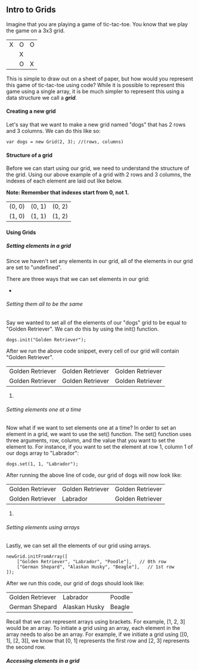 ## Intro to Grids

Imagine that you are playing a game of tic-tac-toe. You know that we play the game on a 3x3 grid. 
<table>
  <tr>
    <td> X </td>
    <td> O </td>
    <td> O </td>
  </tr>
  <tr>
    <td>  </td>
    <td> X </td> 
    <td>  </td>
  </tr>
  <tr>
    <td>   </td>
    <td> O </td> 
    <td> X </td>
  </tr>
</table>

This is simple to draw out on a sheet of paper, but how would you represent this game of tic-tac-toe using code? While it is possible to represent this game using a single array, it is be much simpler to represent this using a data structure we call a ***grid***.

#### Creating a new grid

Let's say that we want to make a new grid named "dogs" that has 2 rows and 3 columns. We can do this like so:

```
var dogs = new Grid(2, 3); //(rows, columns)
```

#### Structure of a grid

Before we can start using our grid, we need to understand the structure of the grid. Using our above example of a grid with 2 rows and 3 columns, the indexes of each element are laid out like below.

**Note: Remember that indexes start from 0, not 1.**
<table>
  <tr>
    <td> (0, 0) </td>
    <td> (0, 1) </td>
    <td> (0, 2) </td>
  </tr>
  <tr>
    <td> (1, 0) </td>
    <td> (1, 1) </td> 
    <td> (1, 2) </td>
  </tr>
</table>

#### Using Grids

##### Setting elements in a grid

Since we haven't set any elements in our grid, all of the elements in our grid are set to "undefined".

There are three ways that we can set elements in our grid:

* 
###### Setting them all to be the same
Say we wanted to set all of the elements of our "dogs" grid to be equal to "Golden Retriever". We can do this by using the init() function.
```
dogs.init("Golden Retriever");
```
After we run the above code snippet, every cell of our grid will contain "Golden Retriever".
<table>
  <tr>
    <td> Golden Retriever </td>
    <td> Golden Retriever </td>
    <td> Golden Retriever </td>
  </tr>
  <tr>
    <td> Golden Retriever </td>
    <td> Golden Retriever </td> 
    <td> Golden Retriever </td>
  </tr>
</table>

1. 
###### Setting elements one at a time
Now what if we want to set elements one at a time? In order to set an element in a grid, we want to use the set() function. The set() function uses three arguments, row, column, and the value that you want to set the element to. For instance, if you want to set the element at row 1, column 1 of our dogs array to "Labrador":
```
dogs.set(1, 1, "Labrador");
```
After running the above line of code, our grid of dogs will now look like:
<table>
  <tr>
    <td> Golden Retriever </td>
    <td> Golden Retriever </td>
    <td> Golden Retriever </td>
  </tr>
  <tr>
    <td> Golden Retriever </td>
    <td> Labrador </td> 
    <td> Golden Retriever </td>
  </tr>
</table>

1. 
###### Setting elements using arrays
Lastly, we can set all the elements of our grid using arrays. 
```
newGrid.initFromArray([
	["Golden Retriever", "Labrador", "Poodle"],	  // 0th row
	["German Shepard", "Alaskan Husky", "Beagle"],   // 1st row
]);
```
After we run this code, our grid of dogs should look like:
<table>
  <tr>
    <td> Golden Retriever </td>
    <td> Labrador </td>
    <td> Poodle </td>
  </tr>
  <tr>
    <td> German Shepard </td>
    <td> Alaskan Husky </td> 
    <td> Beagle </td>
  </tr>
</table>
Recall that we can represent arrays using brackets. For example, [1, 2, 3] would be an array. To initiate a grid using an array, each element in the array needs to also be an array. For example, if we initiate a grid using [[0, 1], [2, 3]], we know that [0, 1] represents the first row and [2, 3] represents the second row.

##### Accessing elements in a grid







